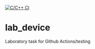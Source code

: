 [![C/C++ CI](https://github.com/Drucky10/lab_device/actions/workflows/device.yaml/badge.svg?branch=Drucky10-patch-1)](https://github.com/Drucky10/lab_device/actions/workflows/device.yaml)

# lab_device
Laboratory task for Github Actions/testing
